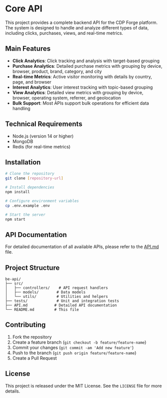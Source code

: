 # Core API

This project provides a complete backend API for the CDP Forge platform. The system is designed to handle and analyze different types of data, including clicks, purchases, views, and real-time metrics.

## Main Features

- **Click Analytics**: Click tracking and analysis with target-based grouping
- **Purchase Analytics**: Detailed purchase metrics with grouping by device, browser, product, brand, category, and city
- **Real-time Metrics**: Active visitor monitoring with details by country, page, and browser
- **Interest Analytics**: User interest tracking with topic-based grouping
- **View Analytics**: Detailed view metrics with grouping by device, browser, operating system, referrer, and geolocation
- **Bulk Support**: Most APIs support bulk operations for efficient data handling

## Technical Requirements

- Node.js (version 14 or higher)
- MongoDB
- Redis (for real-time metrics)

## Installation

```bash
# Clone the repository
git clone [repository-url]

# Install dependencies
npm install

# Configure environment variables
cp .env.example .env

# Start the server
npm start
```

## API Documentation

For detailed documentation of all available APIs, please refer to the [API.md](API.md) file.

## Project Structure

```
be-api/
├── src/
│   ├── controllers/    # API request handlers
│   ├── models/        # Data models
│   └── utils/         # Utilities and helpers
├── tests/             # Unit and integration tests
├── API.md            # Detailed API documentation
└── README.md         # This file
```

## Contributing

1. Fork the repository
2. Create a feature branch (`git checkout -b feature/feature-name`)
3. Commit your changes (`git commit -am 'Add new feature'`)
4. Push to the branch (`git push origin feature/feature-name`)
5. Create a Pull Request

## License

This project is released under the MIT License. See the `LICENSE` file for more details. 